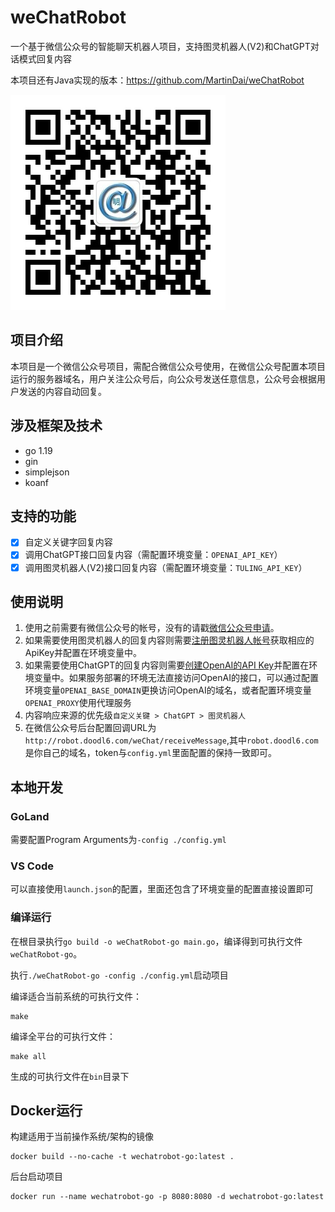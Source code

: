 # weChatRobot

一个基于微信公众号的智能聊天机器人项目，支持图灵机器人(V2)和ChatGPT对话模式回复内容

本项目还有Java实现的版本：<https://github.com/MartinDai/weChatRobot>

![qrcode](static/images/qrcode.jpg "扫码关注，体验智能机器人")

## 项目介绍

  本项目是一个微信公众号项目，需配合微信公众号使用，在微信公众号配置本项目运行的服务器域名，用户关注公众号后，向公众号发送任意信息，公众号会根据用户发送的内容自动回复。
  
## 涉及框架及技术

+ go 1.19
+ gin
+ simplejson
+ koanf

## 支持的功能

+ [x] 自定义关键字回复内容
+ [x] 调用ChatGPT接口回复内容（需配置环境变量：`OPENAI_API_KEY`）
+ [x] 调用图灵机器人(V2)接口回复内容（需配置环境变量：`TULING_API_KEY`）

## 使用说明

1. 使用之前需要有微信公众号的帐号，没有的请戳[微信公众号申请](https://mp.weixin.qq.com/cgi-bin/readtemplate?t=register/step1_tmpl&lang=zh_CN)。
2. 如果需要使用图灵机器人的回复内容则需要[注册图灵机器人帐号](http://tuling123.com/register/email.jhtml)获取相应的ApiKey并配置在环境变量中。
3. 如果需要使用ChatGPT的回复内容则需要[创建OpenAI的API Key](https://platform.openai.com/account/api-keys)并配置在环境变量中。如果服务部署的环境无法直接访问OpenAI的接口，可以通过配置环境变量`OPENAI_BASE_DOMAIN`更换访问OpenAI的域名，或者配置环境变量`OPENAI_PROXY`使用代理服务
4. 内容响应来源的优先级`自定义关键 > ChatGPT > 图灵机器人`
5. 在微信公众号后台配置回调URL为`http://robot.doodl6.com/weChat/receiveMessage`,其中`robot.doodl6.com`是你自己的域名，token与`config.yml`里面配置的保持一致即可。

## 本地开发

### GoLand

需要配置Program Arguments为`-config ./config.yml`

### VS Code

可以直接使用`launch.json`的配置，里面还包含了环境变量的配置直接设置即可

### 编译运行

在根目录执行`go build -o weChatRobot-go main.go`，编译得到可执行文件`weChatRobot-go`。

执行`./weChatRobot-go -config ./config.yml`启动项目

编译适合当前系统的可执行文件：

```shell
make
```

编译全平台的可执行文件：

```shell
make all
```

生成的可执行文件在`bin`目录下

## Docker运行

构建适用于当前操作系统/架构的镜像

```shell
docker build --no-cache -t wechatrobot-go:latest .
```

后台启动项目

```shell
docker run --name wechatrobot-go -p 8080:8080 -d wechatrobot-go:latest
```
